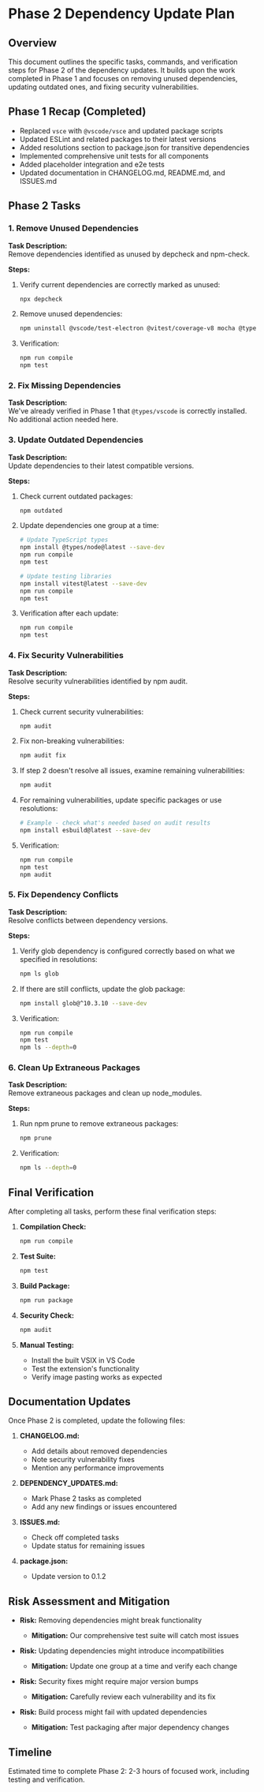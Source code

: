# Phase 2 Dependency Update Plan

## Overview
This document outlines the specific tasks, commands, and verification steps for Phase 2 of the dependency updates. It builds upon the work completed in Phase 1 and focuses on removing unused dependencies, updating outdated ones, and fixing security vulnerabilities.

## Phase 1 Recap (Completed)
- Replaced `vsce` with `@vscode/vsce` and updated package scripts
- Updated ESLint and related packages to their latest versions
- Added resolutions section to package.json for transitive dependencies
- Implemented comprehensive unit tests for all components
- Added placeholder integration and e2e tests
- Updated documentation in CHANGELOG.md, README.md, and ISSUES.md

## Phase 2 Tasks

### 1. Remove Unused Dependencies

**Task Description:**  
Remove dependencies identified as unused by depcheck and npm-check.

**Steps:**
1. Verify current dependencies are correctly marked as unused:
   ```bash
   npx depcheck
   ```

2. Remove unused dependencies:
   ```bash
   npm uninstall @vscode/test-electron @vitest/coverage-v8 mocha @types/mocha glob @types/glob --save-dev
   ```

3. Verification:
   ```bash
   npm run compile
   npm test
   ```

### 2. Fix Missing Dependencies

**Task Description:**  
We've already verified in Phase 1 that `@types/vscode` is correctly installed. No additional action needed here.

### 3. Update Outdated Dependencies

**Task Description:**  
Update dependencies to their latest compatible versions.

**Steps:**
1. Check current outdated packages:
   ```bash
   npm outdated
   ```

2. Update dependencies one group at a time:
   ```bash
   # Update TypeScript types
   npm install @types/node@latest --save-dev
   npm run compile
   npm test
   
   # Update testing libraries
   npm install vitest@latest --save-dev
   npm run compile
   npm test
   ```

3. Verification after each update:
   ```bash
   npm run compile
   npm test
   ```

### 4. Fix Security Vulnerabilities

**Task Description:**  
Resolve security vulnerabilities identified by npm audit.

**Steps:**
1. Check current security vulnerabilities:
   ```bash
   npm audit
   ```

2. Fix non-breaking vulnerabilities:
   ```bash
   npm audit fix
   ```

3. If step 2 doesn't resolve all issues, examine remaining vulnerabilities:
   ```bash
   npm audit
   ```

4. For remaining vulnerabilities, update specific packages or use resolutions:
   ```bash
   # Example - check what's needed based on audit results
   npm install esbuild@latest --save-dev
   ```

5. Verification:
   ```bash
   npm run compile
   npm test
   npm audit
   ```

### 5. Fix Dependency Conflicts

**Task Description:**  
Resolve conflicts between dependency versions.

**Steps:**
1. Verify glob dependency is configured correctly based on what we specified in resolutions:
   ```bash
   npm ls glob
   ```

2. If there are still conflicts, update the glob package:
   ```bash
   npm install glob@^10.3.10 --save-dev
   ```

3. Verification:
   ```bash
   npm run compile
   npm test
   npm ls --depth=0
   ```

### 6. Clean Up Extraneous Packages

**Task Description:**  
Remove extraneous packages and clean up node_modules.

**Steps:**
1. Run npm prune to remove extraneous packages:
   ```bash
   npm prune
   ```

2. Verification:
   ```bash
   npm ls --depth=0
   ```

## Final Verification

After completing all tasks, perform these final verification steps:

1. **Compilation Check:**
   ```bash
   npm run compile
   ```

2. **Test Suite:**
   ```bash
   npm test
   ```

3. **Build Package:**
   ```bash
   npm run package
   ```

4. **Security Check:**
   ```bash
   npm audit
   ```

5. **Manual Testing:**
   - Install the built VSIX in VS Code
   - Test the extension's functionality
   - Verify image pasting works as expected

## Documentation Updates

Once Phase 2 is completed, update the following files:

1. **CHANGELOG.md:**
   - Add details about removed dependencies
   - Note security vulnerability fixes
   - Mention any performance improvements

2. **DEPENDENCY_UPDATES.md:**
   - Mark Phase 2 tasks as completed
   - Add any new findings or issues encountered

3. **ISSUES.md:**
   - Check off completed tasks
   - Update status for remaining issues

4. **package.json:**
   - Update version to 0.1.2

## Risk Assessment and Mitigation

- **Risk:** Removing dependencies might break functionality
  - **Mitigation:** Our comprehensive test suite will catch most issues
  
- **Risk:** Updating dependencies might introduce incompatibilities
  - **Mitigation:** Update one group at a time and verify each change
  
- **Risk:** Security fixes might require major version bumps
  - **Mitigation:** Carefully review each vulnerability and its fix
  
- **Risk:** Build process might fail with updated dependencies
  - **Mitigation:** Test packaging after major dependency changes

## Timeline

Estimated time to complete Phase 2: 2-3 hours of focused work, including testing and verification.